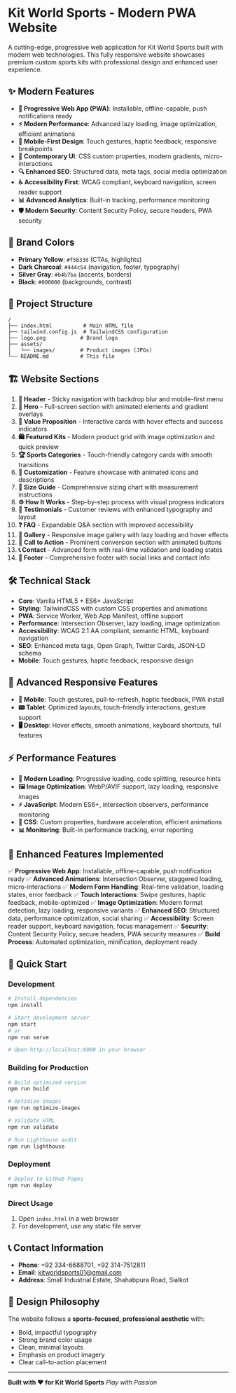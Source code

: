 # Kit World Sports - Modern PWA Website

A cutting-edge, progressive web application for Kit World Sports built with modern web technologies. This fully responsive website showcases premium custom sports kits with professional design and enhanced user experience.

## ✨ Modern Features

- **🚀 Progressive Web App (PWA)**: Installable, offline-capable, push notifications ready
- **⚡ Modern Performance**: Advanced lazy loading, image optimization, efficient animations
- **📱 Mobile-First Design**: Touch gestures, haptic feedback, responsive breakpoints
- **🎨 Contemporary UI**: CSS custom properties, modern gradients, micro-interactions
- **🔍 Enhanced SEO**: Structured data, meta tags, social media optimization
- **♿ Accessibility First**: WCAG compliant, keyboard navigation, screen reader support
- **📊 Advanced Analytics**: Built-in tracking, performance monitoring
- **🛡️ Modern Security**: Content Security Policy, secure headers, PWA security

## 🎨 Brand Colors

- **Primary Yellow**: `#f5b33d` (CTAs, highlights)
- **Dark Charcoal**: `#444c54` (navigation, footer, typography)
- **Silver Gray**: `#b4b7ba` (accents, borders)
- **Black**: `#000000` (backgrounds, contrast)

## 📁 Project Structure

```
/
├── index.html          # Main HTML file
├── tailwind.config.js  # TailwindCSS configuration
├── logo.png           # Brand logo
├── assets/
│   └── images/        # Product images (JPGs)
└── README.md          # This file
```

## 🏗️ Website Sections

1. **🎯 Header** - Sticky navigation with backdrop blur and mobile-first menu
2. **🚀 Hero** - Full-screen section with animated elements and gradient overlays
3. **💎 Value Proposition** - Interactive cards with hover effects and success indicators
4. **🛍️ Featured Kits** - Modern product grid with image optimization and quick preview
5. **🏆 Sports Categories** - Touch-friendly category cards with smooth transitions
6. **🎨 Customization** - Feature showcase with animated icons and descriptions
7. **📏 Size Guide** - Comprehensive sizing chart with measurement instructions
8. **⚙️ How It Works** - Step-by-step process with visual progress indicators
9. **💬 Testimonials** - Customer reviews with enhanced typography and layout
10. **❓ FAQ** - Expandable Q&A section with improved accessibility
11. **📸 Gallery** - Responsive image gallery with lazy loading and hover effects
12. **🎯 Call to Action** - Prominent conversion section with animated buttons
13. **📞 Contact** - Advanced form with real-time validation and loading states
14. **🔗 Footer** - Comprehensive footer with social links and contact info

## 🛠️ Technical Stack

- **Core**: Vanilla HTML5 + ES6+ JavaScript
- **Styling**: TailwindCSS with custom CSS properties and animations
- **PWA**: Service Worker, Web App Manifest, offline support
- **Performance**: Intersection Observer, lazy loading, image optimization
- **Accessibility**: WCAG 2.1 AA compliant, semantic HTML, keyboard navigation
- **SEO**: Enhanced meta tags, Open Graph, Twitter Cards, JSON-LD schema
- **Mobile**: Touch gestures, haptic feedback, responsive design

## 📱 Advanced Responsive Features

- **📱 Mobile**: Touch gestures, pull-to-refresh, haptic feedback, PWA install
- **📟 Tablet**: Optimized layouts, touch-friendly interactions, gesture support
- **🖥️ Desktop**: Hover effects, smooth animations, keyboard shortcuts, full features

## ⚡ Performance Features

- **🚀 Modern Loading**: Progressive loading, code splitting, resource hints
- **🖼️ Image Optimization**: WebP/AVIF support, lazy loading, responsive images
- **⚡ JavaScript**: Modern ES6+, intersection observers, performance monitoring
- **🎨 CSS**: Custom properties, hardware acceleration, efficient animations
- **📊 Monitoring**: Built-in performance tracking, error reporting

## 🎯 Enhanced Features Implemented

✅ **Progressive Web App**: Installable, offline-capable, push notification ready
✅ **Advanced Animations**: Intersection Observer, staggered loading, micro-interactions
✅ **Modern Form Handling**: Real-time validation, loading states, error feedback
✅ **Touch Interactions**: Swipe gestures, haptic feedback, mobile-optimized
✅ **Image Optimization**: Modern format detection, lazy loading, responsive variants
✅ **Enhanced SEO**: Structured data, performance optimization, social sharing
✅ **Accessibility**: Screen reader support, keyboard navigation, focus management
✅ **Security**: Content Security Policy, secure headers, PWA security measures
✅ **Build Process**: Automated optimization, minification, deployment ready

## 🚀 Quick Start

### Development

```bash
# Install dependencies
npm install

# Start development server
npm start
# or
npm run serve

# Open http://localhost:8000 in your browser
```

### Building for Production

```bash
# Build optimized version
npm run build

# Optimize images
npm run optimize-images

# Validate HTML
npm run validate

# Run Lighthouse audit
npm run lighthouse
```

### Deployment

```bash
# Deploy to GitHub Pages
npm run deploy
```

### Direct Usage

1. Open `index.html` in a web browser
2. For development, use any static file server

## 📞 Contact Information

- **Phone**: +92 334-6688701, +92 314-7512811
- **Email**: kitworldsports01@gmail.com
- **Address**: Small Industrial Estate, Shahabpura Road, Sialkot

## 🎨 Design Philosophy

The website follows a **sports-focused, professional aesthetic** with:

- Bold, impactful typography
- Strong brand color usage
- Clean, minimal layouts
- Emphasis on product imagery
- Clear call-to-action placement

---

**Built with ❤️ for Kit World Sports**
_Play with Passion_
